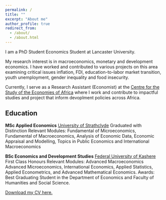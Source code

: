 ```yaml
---
permalink: /
title: ""
excerpt: "About me"
author_profile: true
redirect_from: 
  - /about/
  - /about.html
---
```

I am a PhD Student Economics Student at Lancaster University. 

My research interest is in macroeconomics, monetary and development economics. I have worked and contributed to various projects on this area examining critical issues inflation, FDI, education-to-labor market transition, youth unemployment, gender inequality and food insecurity.

Currently, I serve as a Research Assistant (Economist) at the [Centre for the Study of the Economies of Africa](https://www.cseaafrica.org/) where I work and contribute to impactful studies and project that inform devoplment policies across Africa.

## Education

**MSc Applied Economics**
[University of Strathclyde](https://www.strath.ac.uk/business/economics/)
Graduated with Distinction
Relevant Modules: Fundamental of Microeconomics, Fundamental of Macroeconomics, Analysis of Economic Data, Economic Appraisal and Modelling, Topics in Public Economics and International Macroeconomics

**BSc Economics and Development Studies**
[Federal University of Kashere](https://fukashere.edu.ng/)
First Class Honours
Relevant Modules: Advanced Macroeconomics Advanced Microeconomics, International Economics, Applied Statistics, Applied Econometrics, and Advanced Mathematical Economics.
Awards: Best Graduating Student in the Department of Economics and Faculty of Humanities and Social Science.

<a href="https://drive.google.com/file/d/1xqM30OVxvSNkSEU50R6p4wK647AevtFk/view?usp=sharing" class="btn btn--primary" target="_blank">
  <i class="fas fa-download"></i> Download my CV here.
</a>

